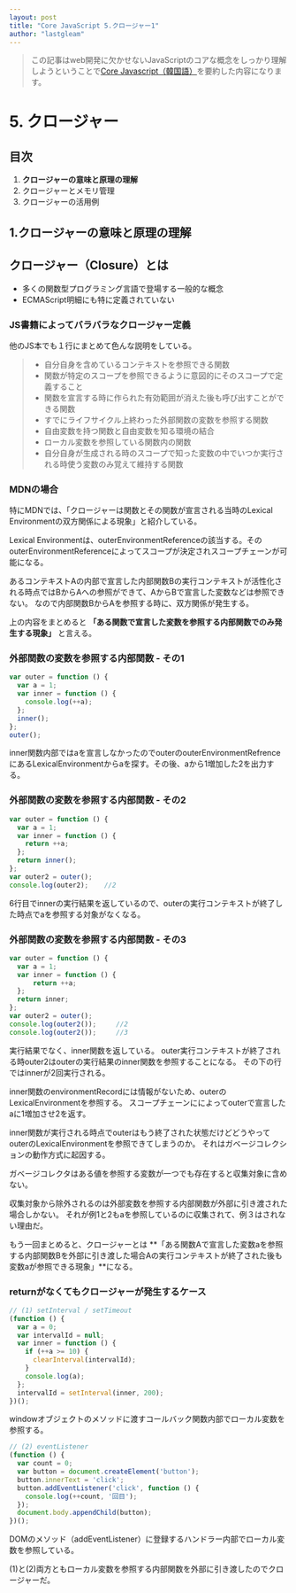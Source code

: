 ```yaml
---
layout: post
title: "Core JavaScript 5.クロージャー1"
author: "lastgleam"
---
```

> この記事はweb開発に欠かせないJavaScriptのコアな概念をしっかり理解しようということで[Core Javascript（韓国語）](https://wikibook.co.kr/corejs/?ckattempt=1)を要約した内容になります。

# 5. クロージャー

## 目次

1. **クロージャーの意味と原理の理解**
2. クロージャーとメモリ管理
3. クロージャーの活用例

## 1.クロージャーの意味と原理の理解

## クロージャー（Closure）とは

- 多くの関数型プログラミング言語で登場する一般的な概念
- ECMAScript明細にも特に定義されていない

### JS書籍によってバラバラなクロージャー定義

他のJS本でも１行にまとめて色んな説明をしている。

>  - 自分自身を含めているコンテキストを参照できる関数
>  - 関数が特定のスコープを参照できるように意図的にそのスコープで定義すること
> - 関数を宣言する時に作られた有効範囲が消えた後も呼び出すことができる関数
> - すでにライフサイクル上終わった外部関数の変数を参照する関数
> - 自由変数を持つ関数と自由変数を知る環境の結合
> - ローカル変数を参照している関数内の関数
> - 自分自身が生成される時のスコープで知った変数の中でいつか実行される時使う変数のみ覚えて維持する関数


### MDNの場合

特にMDNでは、「クロージャーは関数とその関数が宣言される当時のLexical Environmentの双方関係による現象」と紹介している。

Lexical Environmentは、outerEnvironmentReferenceの該当する。そのouterEnvironmentReferenceによってスコープが決定されスコープチェーンが可能になる。

あるコンテキストAの内部で宣言した内部関数Bの実行コンテキストが活性化される時点ではBからAへの参照ができて、AからBで宣言した変数などは参照できない。
なので内部関数BからAを参照する時に、双方関係が発生する。

上の内容をまとめると **「ある関数で宣言した変数を参照する内部関数でのみ発生する現象」** と言える。

### 外部関数の変数を参照する内部関数 - その1

```javascript
var outer = function () {
  var a = 1;
  var inner = function () {
    console.log(++a);
  };
  inner();
};
outer();
```

inner関数内部ではaを宣言しなかったのでouterのouterEnvironmentRefrenceにあるLexicalEnvironmentからaを探す。その後、aから1増加した2を出力する。

### 外部関数の変数を参照する内部関数 - その2

```javascript
var outer = function () {
  var a = 1;
  var inner = function () {
    return ++a;
  };
  return inner();
};
var outer2 = outer();
console.log(outer2);    //2
```

6行目でinnerの実行結果を返しているので、outerの実行コンテキストが終了した時点でaを参照する対象がなくなる。

### 外部関数の変数を参照する内部関数 - その3

```javascript
var outer = function () {
  var a = 1;
  var inner = function () {
      return ++a;
  };
  return inner;
};
var outer2 = outer();
console.log(outer2());     //2
console.log(outer2());     //3
```

実行結果でなく、inner関数を返している。
outer実行コンテキストが終了される時outer2はouterの実行結果のinner関数を参照することになる。
その下の行ではinnerが2回実行される。

inner関数のenvironmentRecordには情報がないため、outerのLexicalEnvironmentを参照する。
スコープチェーンにによってouterで宣言したaに1増加させ2を返す。

inner関数が実行される時点でouterはもう終了された状態だけどどうやってouterのLexicalEnvironmentを参照できてしまうのか。
それはガベージコレクションの動作方式に起因する。

ガベージコレクタはある値を参照する変数が一つでも存在すると収集対象に含めない。

収集対象から除外されるのは外部変数を参照する内部関数が外部に引き渡された場合しかない。
それが例1と2もaを参照しているのに収集されて、例３はされない理由だ。

もう一回まとめると、クロージャーとは
**「ある関数Aで宣言した変数aを参照する内部関数Bを外部に引き渡した場合Aの実行コンテキストが終了された後も変数aが参照できる現象」**になる。

### returnがなくてもクロージャーが発生するケース

```javascript
// (1) setInterval / setTimeout
(function () {
  var a = 0;
  var intervalId = null;
  var inner = function () {
    if (++a >= 10) {
      clearInterval(intervalId);
    }
    console.log(a);
  };
  intervalId = setInterval(inner, 200);
})();
```

windowオブジェクトのメソッドに渡すコールバック関数内部でローカル変数を参照する。

```javascript
// (2) eventListener
(function () {
  var count = 0;
  var button = document.createElement('button');
  button.innerText = 'click';
  button.addEventListener('click', function () {
    console.log(++count, '回目');
  });
  document.body.appendChild(button);
})();
```

DOMのメソッド（addEventListener）に登録するハンドラー内部でローカル変数を参照している。

(1)と(2)両方ともローカル変数を参照する内部関数を外部に引き渡したのでクロージャーだ。

